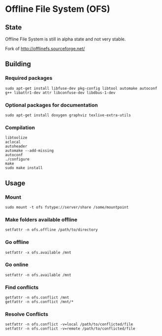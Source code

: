 # Offline File System (OFS)
 
## State
 
Offline File System is still in alpha state and not very stable.
 
Fork of http://offlinefs.sourceforge.net/
 
## Building
 
### Required packages

    sudo apt-get install libfuse-dev pkg-config libtool automake autoconf g++ libattr1-dev attr libconfuse-dev libdbus-1-dev

### Optional packages for documentation

    sudo apt-get install doxygen graphviz texlive-extra-utils

### Compilation

    libtoolize
    aclocal
    autoheader
    automake --add-missing
    autoconf
    ./configure
    make
    sudo make install

## Usage

### Mount

    sudo mount -t ofs fstype://server/share /some/mountpoint

### Make folders available offline

    setfattr -n ofs.offline /path/to/directory
 
### Go offline

    setfattr -x ofs.available /mnt

### Go online

    setfattr -n ofs.available /mnt

### Find conflicts

    getfattr -n ofs.conflict /mnt
    getfattr -n ofs.conflict /mnt/*

### Resolve Conflicts

    setfattr -n ofs.conflict -v=local /path/to/conflicted/file
    setfattr -n ofs.conflict -v=remote /path/to/conflicted/file
